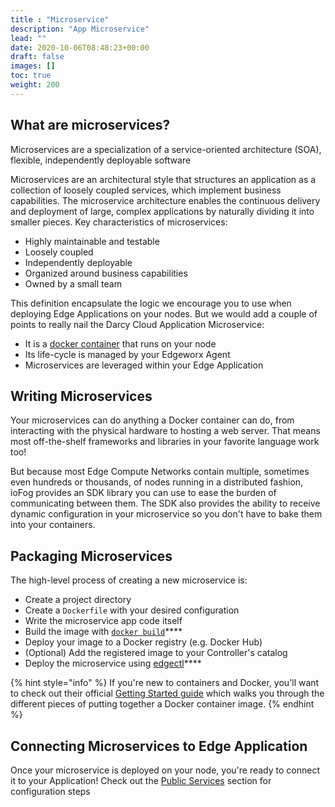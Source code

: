 ```yaml
---
title : "Microservice"
description: "App Microservice"
lead: ""
date: 2020-10-06T08:48:23+00:00
draft: false
images: []
toc: true
weight: 200
---
```


## What are microservices?

Microservices are a specialization of a service-oriented architecture (SOA), flexible, independently deployable software

Microservices are an architectural style that structures an application as a collection of loosely coupled services, which implement business capabilities. The microservice architecture enables the continuous delivery and deployment of large, complex applications by naturally dividing it into smaller pieces. Key characteristics of microservices:

* Highly maintainable and testable
* Loosely coupled
* Independently deployable
* Organized around business capabilities
* Owned by a small team

This definition encapsulate the logic we encourage you to use when deploying Edge Applications on your nodes. But we would add a couple of points to really nail the Darcy Cloud Application Microservice:

* It is a [docker container](https://www.docker.com/resources/what-container) that runs on your node
* Its life-cycle is managed by your Edgeworx Agent
* Microservices are leveraged within your Edge Application

## Writing Microservices

Your microservices can do anything a Docker container can do, from interacting with the physical hardware to hosting a web server. That means most off-the-shelf frameworks and libraries in your favorite language work too!

But because most Edge Compute Networks contain multiple, sometimes even hundreds or thousands, of nodes running in a distributed fashion, ioFog provides an SDK library you can use to ease the burden of communicating between them. The SDK also provides the ability to receive dynamic configuration in your microservice so you don't have to bake them into your containers.

## Packaging Microservices

The high-level process of creating a new microservice is:

* Create a project directory
* Create a `Dockerfile` with your desired configuration
* Write the microservice app code itself
* Build the image with [`docker build`](https://docs.docker.com/engine/reference/commandline/build/)****
* Deploy your image to a Docker registry (e.g. Docker Hub)
* (Optional) Add the registered image to your Controller's catalog
* Deploy the microservice using [edgectl](../get-started-edgectl/)****

{% hint style="info" %}
If you're new to containers and Docker, you'll want to check out their official [Getting Started guide](https://docs.docker.com/get-started/) which walks you through the different pieces of putting together a Docker container image.
{% endhint %}

## Connecting Microservices to Edge Application

Once your microservice is deployed on your node, you're ready to connect it to your Application! Check out the [Public Services](public-services.md) section for configuration steps
